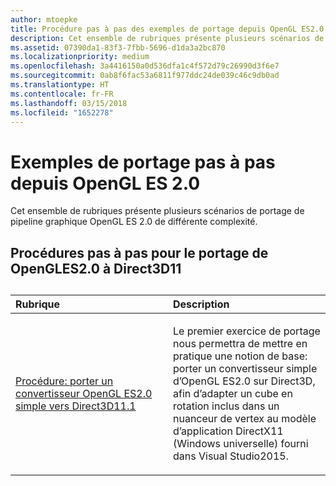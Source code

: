```yaml
---
author: mtoepke
title: Procédure pas à pas des exemples de portage depuis OpenGL ES2.0
description: Cet ensemble de rubriques présente plusieurs scénarios de portage de pipeline graphique OpenGL ES 2.0 de différente complexité.
ms.assetid: 07390da1-83f3-7fbb-5696-d1da3a2bc870
ms.localizationpriority: medium
ms.openlocfilehash: 3a4416150a0d536dfa1c4f572d79c26990d3f6e7
ms.sourcegitcommit: 0ab8f6fac53a6811f977ddc24de039c46c9db0ad
ms.translationtype: HT
ms.contentlocale: fr-FR
ms.lasthandoff: 03/15/2018
ms.locfileid: "1652278"
---
```

# <a name="walkthrough-sample-ports-from-opengl-es-20"></a>Exemples de portage pas à pas depuis OpenGL ES 2.0



Cet ensemble de rubriques présente plusieurs scénarios de portage de pipeline graphique OpenGL ES 2.0 de différente complexité.

## <a name="opengl-es-20-to-direct3d-11-walkthroughs"></a>Procédures pas à pas pour le portage de OpenGLES2.0 à Direct3D11

## 
<table>
<colgroup>
<col width="50%" />
<col width="50%" />
</colgroup>
<thead>
<tr class="header">
<th align="left">Rubrique</th>
<th align="left">Description</th>
</tr>
</thead>
<tbody>
<tr class="odd">
<td align="left"><p><a href="port-a-simple-opengl-es-2-0-renderer-to-directx-11-1.md">Procédure: porter un convertisseur OpenGL ES2.0 simple vers Direct3D11.1</a></p></td>
<td align="left"><p>Le premier exercice de portage nous permettra de mettre en pratique une notion de base: porter un convertisseur simple d’OpenGL ES2.0 sur Direct3D, afin d’adapter un cube en rotation inclus dans un nuanceur de vertex au modèle d’application DirectX11 (Windows universelle) fourni dans Visual Studio2015.</p></td>
</tr>
</tbody>
</table>

 

 

 




